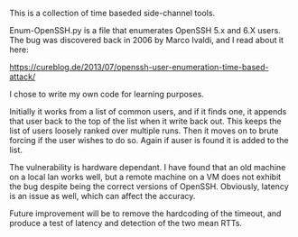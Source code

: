 This is a collection of time baseded side-channel tools.

Enum-OpenSSH.py is a file that enumerates OpenSSH 5.x and 6.X users. The bug was
discovered back in 2006 by Marco Ivaldi, and I read about it here:

https://cureblog.de/2013/07/openssh-user-enumeration-time-based-attack/

I chose to write my own code for learning purposes.

Initially it works from a list of common users, and if it finds one, it appends
that user back to the top of the list when it write back out. This keeps the list
of users loosely ranked over multiple runs. Then it moves on to brute forcing if
the user wishes to do so. Again if auser is found it is added to the list.

The vulnerability is hardware dependant. I have found that an old machine on a local
lan works well, but a remote machine on a VM does not exhibit the bug despite being
the correct versions of OpenSSH. Obviously, latency is an issue as well, which can
affect the accuracy.

Future improvement will be to remove the hardcoding of the timeout, and produce a
test of latency and detection of the two mean RTTs.


